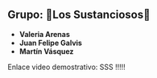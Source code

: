 ## Grupo: 🧪Los Sustanciosos💉

- **Valeria Arenas**
- **Juan Felipe Galvis**
- **Martín Vásquez**

Enlace video demostrativo: SSS !!!!!

